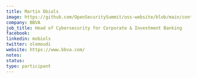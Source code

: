 ```yaml
---
title: Martin Obiols
image: https://github.com/OpenSecuritySummit/oss-website/blob/main/content/participant/images/martinobiols.jpg?raw=true
company: BBVA
job_title: Head of Cybersecurity for Corporate & Investment Banking
facebook:
linkedin: mobiols
twitter: olemoudi
website: https://www.bbva.com/
notes:
status: 
type: participant
---
```


